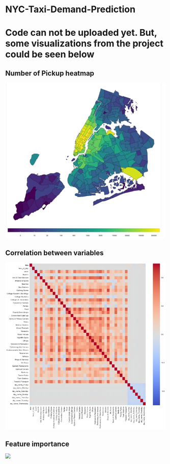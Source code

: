 # NYC-Taxi-Demand-Prediction
# Code can not be uploaded yet. But, some visualizations from the project could be seen below

## Number of Pickup heatmap
<img src="Taxi_plot-2.jpg"/>

## Correlation between variables
<img src="correlation.png"/>

## Feature importance
<img src="feature-imp.jpg"/>
